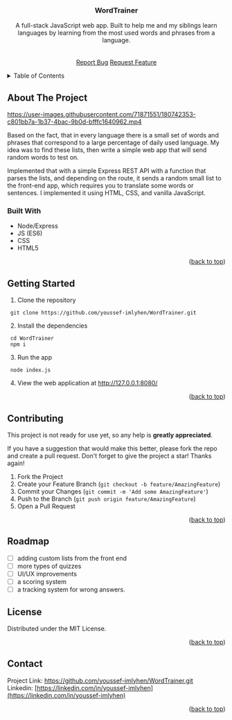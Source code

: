 <!-- PROJECT LOGO -->

<div align="center">

<h3 align="center">WordTrainer </h3>

  <p align="center">
A full-stack JavaScript web app. Built to help me and my siblings learn languages by learning from the most used words and phrases from a language.
    <br />
    <br />
    <br />
    <a href="https://github.com/youssef-imlyhen/WordTrainer.git/issues">Report Bug</a>
    <a href="https://github.com/youssef-imlyhen/WordTrainer.git/">Request Feature</a>
  </p>
</div>



<!-- TABLE OF CONTENTS -->
<details>
  <summary>Table of Contents</summary>
  <ol>
    <li>
      <a href="#about-the-project">About The Project</a>
      <ul>
        <li><a href="#built-with">Built With</a></li>
      </ul>
    </li>
     <li>
      <a href="#getting-started">Getting Started</a>
    </li>
   <li><a href="#contributing">Contributing</a></li>   
     <li>
      <a href="#roadmap">Roadmap</a>
    </li>
    <li><a href="#license">License</a></li>
    <li><a href="#contact">Contact</a></li>
  </ol>
</details>



<!-- ABOUT THE PROJECT -->
## About The Project

https://user-images.githubusercontent.com/71871551/180742353-c801bb7a-1b37-4bac-9b0d-bfffc1640962.mp4

Based on the fact, that in every language there is a small set of words and phrases that correspond to a large percentage of daily used language. My idea was to find these lists, then write a simple web app that will send random words to test on.

Implemented that with a simple Express REST API with a function that parses the lists, and depending on the route, it sends a random small list to the front-end app, which requires you to translate some words or sentences. I implemented it using HTML, CSS, and vanilla JavaScript. 


### Built With
- Node/Express
- JS (ES6)
- CSS
- HTML5
<p align="right">(<a href="#top">back to top</a>)</p>



<!-- GETTING STARTED -->
## Getting Started

1. Clone the repository
```terminal
 git clone https://github.com/youssef-imlyhen/WordTrainer.git
```
2. Install the dependencies 

```terminal
 cd WordTrainer
 npm i
```
3. Run the app
```terminal
 node index.js
```
4. View the web application at http://127.0.0.1:8080/

<p align="right">(<a href="#top">back to top</a>)</p>

<!-- CONTRIBUTING -->
## Contributing

This project is not ready for use yet, so any help is **greatly appreciated**.

If you have a suggestion that would make this better, please fork the repo and create a pull request.
Don't forget to give the project a star! Thanks again!

1. Fork the Project
2. Create your Feature Branch (`git checkout -b feature/AmazingFeature`)
3. Commit your Changes (`git commit -m 'Add some AmazingFeature'`)
4. Push to the Branch (`git push origin feature/AmazingFeature`)
5. Open a Pull Request

<p align="right">(<a href="#top">back to top</a>)</p>


## Roadmap
- [ ] adding custom lists from the front end
- [ ] more types of quizzes
- [ ] UI/UX improvements
- [ ] a scoring system
- [ ] a tracking system for wrong answers.
<!-- LICENSE -->
## License

Distributed under the MIT License.

<p align="right">(<a href="#top">back to top</a>)</p>



<!-- CONTACT -->
## Contact


Project Link: [https://github.com/youssef-imlyhen/WordTrainer.git ](https://github.com/youssef-imlyhen/WordTrainer.git )
<br/>
Linkedin: [https://linkedin.com/in/youssef-imlyhen](https://linkedin.com/in/youssef-imlyhen) 


<p align="right">(<a href="#top">back to top</a>)</p>



[product-screenshot]: WordTrainer.mp4
